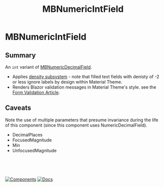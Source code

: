 ﻿---
uid: C.MBNumericIntField
title: MBNumericIntField
---
# MBNumericIntField

## Summary

An `int` variant of [MBNumericDecimalField](xref:C.MBNumericDecimalField).

- Applies [density subsystem](xref:A.Density) - note that filled text fields with denisty of -2 or less ignore labels by design within Material Theme.
- Renders Blazor validation messages in Material Theme's style. see the [Form Validation Article](xref:A.FormValidation).

## Caveats

Note the use of multiple parameters that presume invariance during the
life of this component (since this component uses NumericDecimalField).
- DecimalPlaces
- FocusedMagnitude
- Min
- UnfocusedMagnitude

&nbsp;

&nbsp;

[![Components](https://img.shields.io/static/v1?label=Components&message=Plus&color=red)](xref:A.PlusComponents)
[![Docs](https://img.shields.io/static/v1?label=API%20Documentation&message=MBNumericIntField&color=brightgreen)](xref:Material.Blazor.MBNumericIntField)
